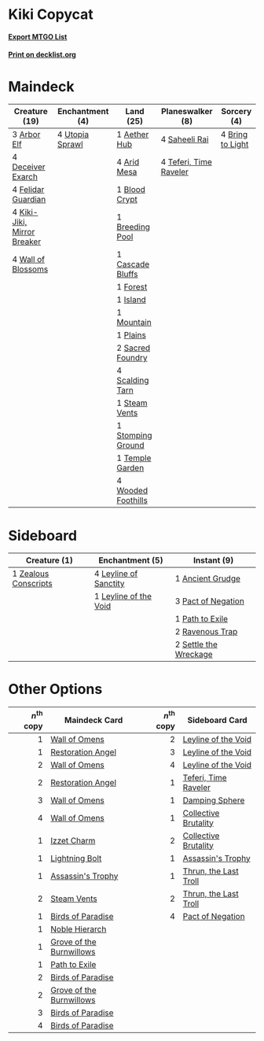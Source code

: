# Kiki Copycat

#### [Export MTGO List](../collection/Kiki%20Copycat/Kiki%20Copycat.txt)
#### [Print on decklist.org](http://decklist.org/?deckmain=1%09Aether%20Hub%0A3%09Arbor%20Elf%0A4%09Arid%20Mesa%0A1%09Blood%20Crypt%0A1%09Breeding%20Pool%0A4%09Bring%20to%20Light%0A1%09Cascade%20Bluffs%0A4%09Deceiver%20Exarch%0A4%09Felidar%20Guardian%0A1%09Forest%0A1%09Island%0A4%09Kiki-Jiki,%20Mirror%20Breaker%0A1%09Mountain%0A1%09Plains%0A2%09Sacred%20Foundry%0A4%09Saheeli%20Rai%0A4%09Scalding%20Tarn%0A1%09Steam%20Vents%0A1%09Stomping%20Ground%0A4%09Teferi,%20Time%20Raveler%0A1%09Temple%20Garden%0A4%09Utopia%20Sprawl%0A4%09Wall%20of%20Blossoms%0A4%09Wooded%20Foothills&deckside=1%09Ancient%20Grudge%0A4%09Leyline%20of%20Sanctity%0A1%09Leyline%20of%20the%20Void%0A3%09Pact%20of%20Negation%0A1%09Path%20to%20Exile%0A2%09Ravenous%20Trap%0A2%09Settle%20the%20Wreckage%0A1%09Zealous%20Conscripts)
# Maindeck

|                                            Creature (19)                                            |                                     Enchantment (4)                                      |                                          Land (25)                                          |                                        Planeswalker (8)                                         |                                        Sorcery (4)                                        |
|-----------------------------------------------------------------------------------------------------|------------------------------------------------------------------------------------------|---------------------------------------------------------------------------------------------|-------------------------------------------------------------------------------------------------|-------------------------------------------------------------------------------------------|
|3 [Arbor Elf](http://gatherer.wizards.com/Pages/Card/Details.aspx?multiverseid=442149)               |4 [Utopia Sprawl](http://gatherer.wizards.com/Pages/Card/Details.aspx?multiverseid=442181)|1 [Aether Hub](http://gatherer.wizards.com/Pages/Card/Details.aspx?multiverseid=417815)      |4 [Saheeli Rai](http://gatherer.wizards.com/Pages/Card/Details.aspx?multiverseid=417759)         |4 [Bring to Light](http://gatherer.wizards.com/Pages/Card/Details.aspx?multiverseid=401831)|
|4 [Deceiver Exarch](http://gatherer.wizards.com/Pages/Card/Details.aspx?multiverseid=376301)         |                                                                                          |4 [Arid Mesa](http://gatherer.wizards.com/Pages/Card/Details.aspx?multiverseid=405092)       |4 [Teferi, Time Raveler](http://gatherer.wizards.com/Pages/Card/Details.aspx?multiverseid=461148)|                                                                                           |
|4 [Felidar Guardian](http://gatherer.wizards.com/Pages/Card/Details.aspx?multiverseid=423686)        |                                                                                          |1 [Blood Crypt](http://gatherer.wizards.com/Pages/Card/Details.aspx?multiverseid=97102)      |                                                                                                 |                                                                                           |
|4 [Kiki-Jiki, Mirror Breaker](http://gatherer.wizards.com/Pages/Card/Details.aspx?multiverseid=50321)|                                                                                          |1 [Breeding Pool](http://gatherer.wizards.com/Pages/Card/Details.aspx?multiverseid=97088)    |                                                                                                 |                                                                                           |
|4 [Wall of Blossoms](http://gatherer.wizards.com/Pages/Card/Details.aspx?multiverseid=405447)        |                                                                                          |1 [Cascade Bluffs](http://gatherer.wizards.com/Pages/Card/Details.aspx?multiverseid=442226)  |                                                                                                 |                                                                                           |
|                                                                                                     |                                                                                          |1 [Forest](http://gatherer.wizards.com/Pages/Card/Details.aspx?multiverseid=439860)          |                                                                                                 |                                                                                           |
|                                                                                                     |                                                                                          |1 [Island](http://gatherer.wizards.com/Pages/Card/Details.aspx?multiverseid=439857)          |                                                                                                 |                                                                                           |
|                                                                                                     |                                                                                          |1 [Mountain](http://gatherer.wizards.com/Pages/Card/Details.aspx?multiverseid=439859)        |                                                                                                 |                                                                                           |
|                                                                                                     |                                                                                          |1 [Plains](http://gatherer.wizards.com/Pages/Card/Details.aspx?multiverseid=439856)          |                                                                                                 |                                                                                           |
|                                                                                                     |                                                                                          |2 [Sacred Foundry](http://gatherer.wizards.com/Pages/Card/Details.aspx?multiverseid=405106)  |                                                                                                 |                                                                                           |
|                                                                                                     |                                                                                          |4 [Scalding Tarn](http://gatherer.wizards.com/Pages/Card/Details.aspx?multiverseid=405107)   |                                                                                                 |                                                                                           |
|                                                                                                     |                                                                                          |1 [Steam Vents](http://gatherer.wizards.com/Pages/Card/Details.aspx?multiverseid=405109)     |                                                                                                 |                                                                                           |
|                                                                                                     |                                                                                          |1 [Stomping Ground](http://gatherer.wizards.com/Pages/Card/Details.aspx?multiverseid=405110) |                                                                                                 |                                                                                           |
|                                                                                                     |                                                                                          |1 [Temple Garden](http://gatherer.wizards.com/Pages/Card/Details.aspx?multiverseid=405112)   |                                                                                                 |                                                                                           |
|                                                                                                     |                                                                                          |4 [Wooded Foothills](http://gatherer.wizards.com/Pages/Card/Details.aspx?multiverseid=405116)|                                                                                                 |                                                                                           |


# Sideboard

|                                         Creature (1)                                          |                                        Enchantment (5)                                         |                                          Instant (9)                                           |
|-----------------------------------------------------------------------------------------------|------------------------------------------------------------------------------------------------|------------------------------------------------------------------------------------------------|
|1 [Zealous Conscripts](http://gatherer.wizards.com/Pages/Card/Details.aspx?multiverseid=240082)|4 [Leyline of Sanctity](http://gatherer.wizards.com/Pages/Card/Details.aspx?multiverseid=204993)|1 [Ancient Grudge](http://gatherer.wizards.com/Pages/Card/Details.aspx?multiverseid=235600)     |
|                                                                                               |1 [Leyline of the Void](http://gatherer.wizards.com/Pages/Card/Details.aspx?multiverseid=107682)|3 [Pact of Negation](http://gatherer.wizards.com/Pages/Card/Details.aspx?multiverseid=442057)   |
|                                                                                               |                                                                                                |1 [Path to Exile](http://gatherer.wizards.com/Pages/Card/Details.aspx?multiverseid=220511)      |
|                                                                                               |                                                                                                |2 [Ravenous Trap](http://gatherer.wizards.com/Pages/Card/Details.aspx?multiverseid=197537)      |
|                                                                                               |                                                                                                |2 [Settle the Wreckage](http://gatherer.wizards.com/Pages/Card/Details.aspx?multiverseid=435186)|


# Other Options

|*n*<sup>th</sup> copy|                                           Maindeck Card                                           |*n*<sup>th</sup> copy|                                         Sideboard Card                                         |
|--------------------:|---------------------------------------------------------------------------------------------------|--------------------:|------------------------------------------------------------------------------------------------|
|                    1|[Wall of Omens](http://gatherer.wizards.com/Pages/Card/Details.aspx?multiverseid=247400)           |                    2|[Leyline of the Void](http://gatherer.wizards.com/Pages/Card/Details.aspx?multiverseid=107682)  |
|                    1|[Restoration Angel](http://gatherer.wizards.com/Pages/Card/Details.aspx?multiverseid=240096)       |                    3|[Leyline of the Void](http://gatherer.wizards.com/Pages/Card/Details.aspx?multiverseid=107682)  |
|                    2|[Wall of Omens](http://gatherer.wizards.com/Pages/Card/Details.aspx?multiverseid=247400)           |                    4|[Leyline of the Void](http://gatherer.wizards.com/Pages/Card/Details.aspx?multiverseid=107682)  |
|                    2|[Restoration Angel](http://gatherer.wizards.com/Pages/Card/Details.aspx?multiverseid=240096)       |                    1|[Teferi, Time Raveler](http://gatherer.wizards.com/Pages/Card/Details.aspx?multiverseid=461148) |
|                    3|[Wall of Omens](http://gatherer.wizards.com/Pages/Card/Details.aspx?multiverseid=247400)           |                    1|[Damping Sphere](http://gatherer.wizards.com/Pages/Card/Details.aspx?multiverseid=443101)       |
|                    4|[Wall of Omens](http://gatherer.wizards.com/Pages/Card/Details.aspx?multiverseid=247400)           |                    1|[Collective Brutality](http://gatherer.wizards.com/Pages/Card/Details.aspx?multiverseid=414380) |
|                    1|[Izzet Charm](http://gatherer.wizards.com/Pages/Card/Details.aspx?multiverseid=338413)             |                    2|[Collective Brutality](http://gatherer.wizards.com/Pages/Card/Details.aspx?multiverseid=414380) |
|                    1|[Lightning Bolt](http://gatherer.wizards.com/Pages/Card/Details.aspx?multiverseid=806)             |                    1|[Assassin's Trophy](http://gatherer.wizards.com/Pages/Card/Details.aspx?multiverseid=452902)    |
|                    1|[Assassin's Trophy](http://gatherer.wizards.com/Pages/Card/Details.aspx?multiverseid=452902)       |                    1|[Thrun, the Last Troll](http://gatherer.wizards.com/Pages/Card/Details.aspx?multiverseid=214050)|
|                    2|[Steam Vents](http://gatherer.wizards.com/Pages/Card/Details.aspx?multiverseid=405109)             |                    2|[Thrun, the Last Troll](http://gatherer.wizards.com/Pages/Card/Details.aspx?multiverseid=214050)|
|                    1|[Birds of Paradise](http://gatherer.wizards.com/Pages/Card/Details.aspx?multiverseid=129906)       |                    4|[Pact of Negation](http://gatherer.wizards.com/Pages/Card/Details.aspx?multiverseid=442057)     |
|                    1|[Noble Hierarch](http://gatherer.wizards.com/Pages/Card/Details.aspx?multiverseid=179434)          |                     |                                                                                                |
|                    1|[Grove of the Burnwillows](http://gatherer.wizards.com/Pages/Card/Details.aspx?multiverseid=130595)|                     |                                                                                                |
|                    1|[Path to Exile](http://gatherer.wizards.com/Pages/Card/Details.aspx?multiverseid=220511)           |                     |                                                                                                |
|                    2|[Birds of Paradise](http://gatherer.wizards.com/Pages/Card/Details.aspx?multiverseid=129906)       |                     |                                                                                                |
|                    2|[Grove of the Burnwillows](http://gatherer.wizards.com/Pages/Card/Details.aspx?multiverseid=130595)|                     |                                                                                                |
|                    3|[Birds of Paradise](http://gatherer.wizards.com/Pages/Card/Details.aspx?multiverseid=129906)       |                     |                                                                                                |
|                    4|[Birds of Paradise](http://gatherer.wizards.com/Pages/Card/Details.aspx?multiverseid=129906)       |                     |                                                                                                |

